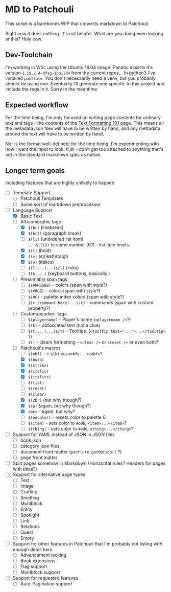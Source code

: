 MD to Patchouli
===============

This script is a barebones WIP that converts markdown to Patchouli.

Right now it does nothing. It's not helpful. What are you doing even looking at this? Holy cow.

Dev-Toolchain
-------------
I'm working in WSL using the Ubuntu 18.04 image. Pandoc asserts it's version `1.19.2.4~dfsg-1build4` from the current repos... In python3 I've installed `panflute`. You don't necessarily need a venv, but you probably should be using one. Eventually I'll generate one specific to this project and include the reqs in it. Sorry in the meantime.

Expected workflow
-----------------
For the time being, I'm only focused on writing page contents for ordinary text and tags - the contents of the [Text Formatting 101](https://github.com/Vazkii/Patchouli/wiki/Text-Formatting-101) page. This means all the metadata json files will have to be written by hand, and any mettadata around the text will have to be written by hand.

Nor is the format well-defined; for the time being, I'm experimenting with how I want the input to look. tl;dr - don't get too attached to anything that's not in the standard markdown spec as native.

Longer term goals
-----------------
Including features that are highly unlikely to happen

* [ ] Template Support
  * [ ] Patchouli Templates
  * [ ] Some sort of markdown preprocessor
* [ ] Language Support
  * [X] Basic Text
  * [ ] All isomorphic tags
    * [X] `$(br)` (linebreak)
    * [X] `$(br2)` (paragraph break)
    * [ ] `$(li)` (unordered list item)
      * [ ] `$(li2)` to some number (6?) - list item levels.
    * [X] `$(l)`  (bold)
    * [X] `$(m)` (strikethrough
    * [X] `$(o)` (italics)
    * [ ] `$(l:...)...($/l)` (links)
    * [ ] `$(k:...)` (keyboard buttons, basically.)
  * [ ] Presumably span tags
    * [ ] `$(#RRGGBB)` - colors (span with style?)
    * [ ] `$(#RGB)`    - colors (span with style?)
    * [ ] `$(#C)`      - palette index colors (span with style?)
	* [ ] `$(c:/command here)...(/c)` - commands (span with custom property?)
  * [ ] Custom/psudeo- tags.
    * [ ] `$(playername)` - Player's name (`<playername />`?)
    * [ ] `$(k)` - obfuscated text (not a clue)
    * [ ] `$(t:...)...($/t)` - Tooltips. (`<tooltip text="...">...</tooltip>` ?)
    * [ ] `$()` - clears formatting - `<clear />` or `<reset />` or even both?
  * [ ] Patchouli's macros
    * [ ] `$(obf)` --> `$(k)` via `<obf>...</obf>`?
    * [X] `$(bold)`
    * [X] `$(strike)`
    * [X] `$(italic)`
    * [X] `$(italics)`
    * [ ] `$(list)`
    * [ ] `$(reset)`
    * [ ] `$(clear)`
    * [X] `$(2br)` (but why though?)
    * [X] `$(p)` (again, but why though?)
    * [X] `<br>` - again, but why?
    * [ ] `$(nocolor)` - resets color to palette 0.
    * [ ] `$(item)` - sets color to `#b0b`, `<item>...</item>`?
    * [ ] `$(thing)` - sets color to `#490`, `<thing>...</thing>`?
* [ ] Support for YAML instead of JSON in JSON files
  * [ ] book.json
  * [ ] category json files
  * [ ] document front matter (`panflute.getOption()` ?)
  * [ ] page front matter
* [ ] Split pages somehow in Markdown (Horizontal rules? Headers for pages with titles?)
* [ ] Support for alternative page types
  * [ ] Text
  * [ ] Image
  * [ ] Crafting
  * [ ] Smelting
  * [ ] Multiblock
  * [ ] Entity
  * [ ] Spotlight
  * [ ] Link
  * [ ] Relations
  * [ ] Quest
  * [ ] Empty
* [ ] Support for other features in Patchouli that I'm probably not listing with enough detail here.
  * [ ] Advancement locking
  * [ ] Book extensions
  * [ ] Flag support
  * [ ] Multiblock support
* [ ] Support for requested features
  * [ ] Auto-Pagination support